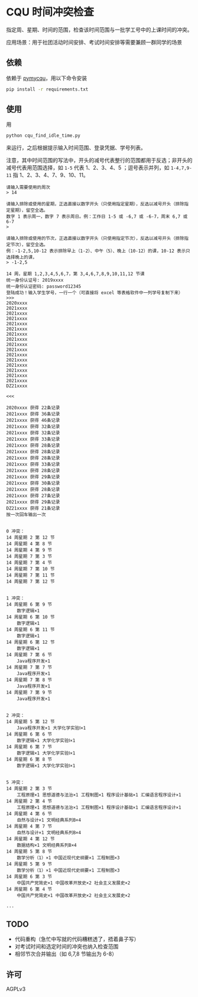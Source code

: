 # CQU 时间冲突检查

指定周、星期、时间的范围，检查该时间范围与一批学工号中的上课时间的冲突。

应用场景：用于社团活动时间安排、考试时间安排等需要兼顾一群同学的场景

## 依赖

依赖于 [pymycqu](https://github.com/Hagb/pymycqu)，用以下命令安装
```bash
pip install -r requirements.txt
```

## 使用

用
```bash
python cqu_find_idle_time.py
```
来运行，之后根据提示输入时间范围、登录凭据、学号列表。

注意，其中时间范围的写法中，开头的减号代表整行的范围都用于反选；非开头的减号代表用范围选择，如 `1-5` 代表 1、2、3、4、5 ；逗号表示并列，如 `1-4,7,9-11` 指 1、2、3、4、7、9、10、11。

```
请输入需要使用的周次
> 14

请输入排除或使用的星期，正选直接以数字开头（只使用指定星期），反选以减号开头（排除指定星期），留空全选。
数字 1 表示周一，数字 7 表示周日。例：工作日 1-5 或 -6,7 或 -6-7，周末 6,7 或 6-7
>     

请输入排除或使用的节次，正选直接以数字开头（只使用指定节次），反选以减号开头（排除指定节次），留空全选。
例：-1-2,5,10-12 表示排除早上（1-2）、中午（5）、晚上（10-12）的课，10-12 表示只选择晚上的课，
> -1-2,5

14 周，星期 1,2,3,4,5,6,7，第 3,4,6,7,8,9,10,11,12 节课
统一身份认证号: 2019xxxx
统一身份认证密码: password12345
登陆成功！输入学生学号，一行一个（可直接将 excel 等表格软件中一列学号复制下来）
>>>
2020xxxx
2021xxxx
2021xxxx
2021xxxx
2021xxxx
2021xxxx
2021xxxx
2021xxxx
2021xxxx
2021xxxx
2021xxxx
2021xxxx
2021xxxx
2021xxxx
2021xxxx
2021xxxx
DZ21xxxx

<<<

2020xxxx 获得 22条记录
2021xxxx 获得 36条记录
2021xxxx 获得 46条记录
2021xxxx 获得 32条记录
2021xxxx 获得 32条记录
2021xxxx 获得 33条记录
2021xxxx 获得 28条记录
2021xxxx 获得 28条记录
2021xxxx 获得 28条记录
2021xxxx 获得 33条记录
2021xxxx 获得 28条记录
2021xxxx 获得 29条记录
2021xxxx 获得 30条记录
2021xxxx 获得 28条记录
2021xxxx 获得 27条记录
2021xxxx 获得 29条记录
DZ21xxxx 获得 21条记录
按一次回车输出一次


0 冲突：
14 周星期 2 第 12 节
14 周星期 4 第 8 节
14 周星期 4 第 9 节
14 周星期 7 第 3 节
14 周星期 7 第 4 节
14 周星期 7 第 10 节
14 周星期 7 第 11 节
14 周星期 7 第 12 节


1 冲突：
14 周星期 6 第 9 节
    数字逻辑×1
14 周星期 6 第 10 节
    数字逻辑×1
14 周星期 6 第 11 节
    数字逻辑×1
14 周星期 6 第 12 节
    数字逻辑×1
14 周星期 7 第 6 节
    Java程序开发×1
14 周星期 7 第 7 节
    Java程序开发×1
14 周星期 7 第 8 节
    Java程序开发×1
14 周星期 7 第 9 节
    Java程序开发×1


2 冲突：
14 周星期 5 第 12 节
    Java程序开发×1 大学化学实验Ⅰ×1
14 周星期 6 第 6 节
    数字逻辑×1 大学化学实验Ⅰ×1
14 周星期 6 第 7 节
    数字逻辑×1 大学化学实验Ⅰ×1
14 周星期 6 第 8 节
    数字逻辑×1 大学化学实验Ⅰ×1


5 冲突：
14 周星期 2 第 3 节
    工程原理×1 思想道德与法治×1 工程制图×1 程序设计基础×1 汇编语言程序设计×1
14 周星期 2 第 4 节
    工程原理×1 思想道德与法治×1 工程制图×1 程序设计基础×1 汇编语言程序设计×1
14 周星期 4 第 6 节
    自然与设计×1 文明经典系列B×4
14 周星期 4 第 7 节
    自然与设计×1 文明经典系列B×4
14 周星期 4 第 12 节
    数据结构×1 文明经典系列B×4
14 周星期 5 第 8 节
    数学分析（1）×1 中国近现代史纲要×1 工程制图×3
14 周星期 5 第 9 节
    数学分析（1）×1 中国近现代史纲要×1 工程制图×3
14 周星期 6 第 3 节
    中国共产党简史×1 中国改革开放史×2 社会主义发展史×2
14 周星期 6 第 4 节
    中国共产党简史×1 中国改革开放史×2 社会主义发展史×2

...
```

## TODO

- 代码重构（急忙中写就的代码糟糕透了，捂着鼻子写）
- 对考试时间和选定时间的冲突也纳入检查范围
- 相邻节次合并输出（如 6,7,8 节输出为 6-8）

## 许可

AGPLv3
